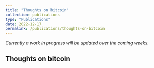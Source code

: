 ```yaml
---
title: "Thoughts on bitcoin"
collection: publications
type: "Publications"
date: 2022-12-17
permalink: /publications/thoughts-on-bitcoin
---
```


*Currently a work in progress will be updated over the coming weeks.*

## Thoughts on bitcoin